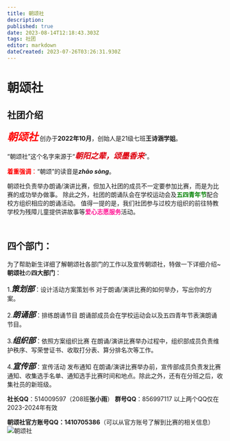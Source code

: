 ```yaml
---
title: 朝颂社
description: 
published: true
date: 2023-08-14T12:18:43.303Z
tags: 社团
editor: markdown
dateCreated: 2023-07-26T03:26:31.930Z
---
```


# 朝颂社
## 社团介绍
<font size=5 face=楷体 color=red>***朝颂社***</font> 创办于**2022年10月**，创始人是21级七班**王诗涵学姐**。

“朝颂社”这个名字来源于“<font color=deeporange size=4>***朝阳之辈，颂墨香来***</font>”。

<font color=red>**着重强调**：</font>“朝颂”的读音是***zhāo sòng***。

朝颂社负责举办朗诵/演讲比赛，但加入社团的成员不一定要参加比赛，而是为比赛的成功举办做事。
除此之外，社团的朗诵队会在学校运动会及<font color=green>**五四青年节**</font>配合校方组织相应的朗诵活动。
值得一提的是，我们社团参与过校方组织的前往特教学校为残障儿童提供讲故事等<font color=deeppink>**爱心志愿服务**</font>活动。
## <br>四个部门：
为了帮助新生详细了解朝颂社各部门的工作以及宣传朝颂社，特做一下详细介绍~
**朝颂社**の**四大部门**：

1.<font size=4 face=楷体>***策划部***</font>：设计活动方案策划书
对于朗诵/演讲比赛的如何举办，写出你的方案。

2.<font size=4 face=楷体>***朗诵部***</font>：排练朗诵节目
朗诵部成员会在学校运动会以及五四青年节表演朗诵节目。

3.<font size=4 face=楷体>***组织部***</font>：依照方案组织比赛
在朗诵/演讲比赛举办过程中，组织部成员负责维护秩序、写荣誉证书、收取打分表、算分排名次等工作。

4.<font size=4 face=楷体>***宣传部***</font>：宣传活动 发布通知
在朗诵/演讲比赛举办前，宣传部成员负责发比赛通知、收集选手名单、通知选手比赛时间和地点。除此之外，还有在分班之后，收集社员的新班级。

**社长QQ**：514009597（208班**张小雨**）
**群号QQ**：856997117
以上两个QQ仅在2023-2024年有效

**朝颂社官方账号QQ：1410705386**（可以从官方账号了解到比赛的相关信息）
![朝颂社](https://s1.imagehub.cc/images/2023/08/14/42853f1ed5fe7c09f7b15261422f713a.th.jpeg)
##